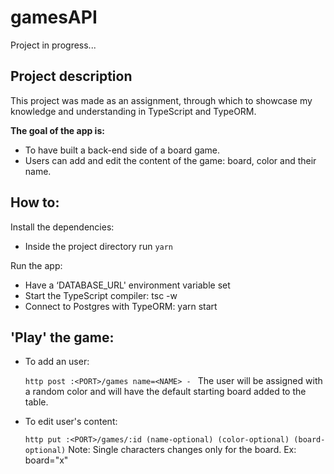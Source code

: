 # gamesAPI

Project in progress...

## Project description

This project was made as an assignment, through which to showcase my knowledge and understanding in TypeScript and TypeORM.

**The goal of the app is:**

* To have built a back-end side of a board game.
* Users can add and edit the content of the game: board, color and their name.

## How to:

Install the dependencies:

* Inside the project directory run `yarn `

Run  the app:

* Have a ‘DATABASE_URL' environment variable set
* Start the TypeScript compiler: tsc -w
* Connect to Postgres with TypeORM: yarn start

## 'Play' the game:

* To add an user:

  ```http post :<PORT>/games name=<NAME> - ``` 
  The user will be assigned with a random color and will have the default starting board added to the table.
  
* To edit user's content:

  ```http put :<PORT>/games/:id (name-optional) (color-optional) (board-optional)```
  Note: Single characters changes only for the board. Ex: board="x" 
